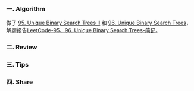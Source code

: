 ### 一. Algorithm

做了 [95. Unique Binary Search Trees II](https://leetcode.com/problems/unique-binary-search-trees-ii/) 和 [96. Unique Binary Search Trees](https://leetcode.com/problems/unique-binary-search-trees/)，解题报告[LeetCode-95、96. Unique Binary Search Trees-简记](https://www.zouyingjie.com/post/-LeetCode9596-Unique-Binary-Search-Tree%E7%AE%80%E8%AE%B0/)。


### 二. Review
### 三. Tips
### 四. Share
